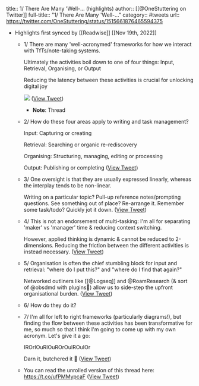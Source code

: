 title:: 1/ There Are Many 'Well-... (highlights)
author:: [[@OneStuttering on Twitter]]
full-title:: "1/ There Are Many 'Well-..."
category:: #tweets
url:: https://twitter.com/OneStuttering/status/1515661876465594375

- Highlights first synced by [[Readwise]] [[Nov 19th, 2022]]
	- 1/ There are many 'well-acronymed' frameworks for how we interact with TfTs/note-taking systems.
	  
	  Ultimately the activities boil down to one of four things:
	  Input, Retrieval, Organising, or Output
	  
	  Reducing the latency between these activities is crucial for unlocking digital joy 
	  
	  ![](https://pbs.twimg.com/media/FQi2cRhVIAcXYG9.jpg) ([View Tweet](https://twitter.com/OneStuttering/status/1515661876465594375))
		- **Note**: Thread
	- 2/ How do these four areas apply to writing and task management?
	  
	  Input: Capturing or creating
	  
	  Retrieval: Searching or organic re-rediscovery
	  
	  Organising: Structuring, managing, editing or processing
	  
	  Output: Publishing or completing ([View Tweet](https://twitter.com/OneStuttering/status/1515661879867154434))
	- 3/ One oversight is that they are usually expressed linearly, whereas the interplay tends to be non-linear.
	  
	  Writing on a particular topic? Pull-up reference notes/prompting questions. See something out of place? Re-arrange it. Remember some task/todo? Quickly jot it down. ([View Tweet](https://twitter.com/OneStuttering/status/1515661882668969987))
	- 4/ This is not an endorsement of multi-tasking: I'm all for separating 'maker' vs 'manager' time & reducing context switching.
	  
	  However, applied thinking is dynamic & cannot be reduced to 2-dimensions. Reducing the friction between the different activities is instead necessary. ([View Tweet](https://twitter.com/OneStuttering/status/1515661885453967365))
	- 5/ Organisation is often the chief stumbling block for input and retrieval: "where do I put this?" and "where do I find that again?"
	  
	  Networked outliners like [[@Logseq]] and @RoamResearch (& sort of @obsdmd with plugins🤔) allow us to side-step the upfront organisational burden. ([View Tweet](https://twitter.com/OneStuttering/status/1515661888222216194))
	- 6/ How do they do it?
	- 7/ I'm all for left to right frameworks (particularly diagrams!), but finding the flow between these activities has been transformative for me, so much so that I think I'm going to come up with my own acronym. Let's give it a go:
	  
	  IROrIOuRIOuROrOuIROuIOr
	  
	  Darn it, butchered it 🙈 ([View Tweet](https://twitter.com/OneStuttering/status/1515661893637066758))
	- You can read the unrolled version of this thread here: https://t.co/ufPMMypcaF ([View Tweet](https://twitter.com/OneStuttering/status/1515661896422084610))